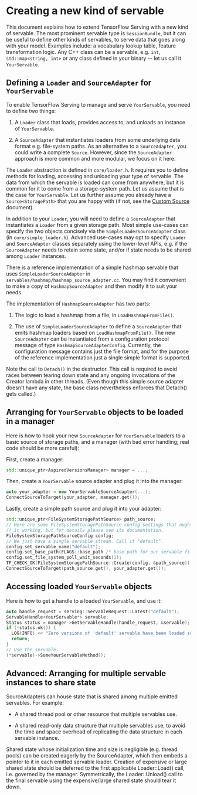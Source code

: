---
---

# Creating a new kind of servable

This document explains how to extend TensorFlow Serving with a new kind of
servable. The most prominent servable type is `SessionBundle`, but it can be
useful to define other kinds of servables, to serve data that goes along with
your model. Examples include: a vocabulary lookup table, feature transformation
logic. Any C++ class can be a servable, e.g. `int`, `std::map<string, int>`
or any class defined in your binary -- let us call it `YourServable`.

## Defining a `Loader` and `SourceAdapter` for `YourServable`

To enable TensorFlow Serving to manage and serve `YourServable`, you need to
define two things:

  1. A `Loader` class that loads, provides access to, and unloads an instance
  of `YourServable`.

  2. A `SourceAdapter` that instantiates loaders from some underlying data
  format e.g. file-system paths. As an alternative to a `SourceAdapter`, you
  could write a complete `Source`. However, since the `SourceAdapter`
  approach is more common and more modular, we focus on it here.

The `Loader` abstraction is defined in `core/loader.h`. It requires you to
define methods for loading, accessing and unloading your type of servable. The
data from which the servable is loaded can come from anywhere, but it is common
for it to come from a storage-system path. Let us assume that is the case for
`YourServable`. Let us further assume you already have a `Source<StoragePath>`
that you are happy with (if not, see the [Custom Source](custom_source)
document).

In addition to your `Loader`, you will need to define a `SourceAdapter` that
instantiates a `Loader` from a given storage path. Most simple use-cases can
specify the two objects concisely via the `SimpleLoaderSourceAdapter` class
(in `core/simple_loader.h`). Advanced use-cases may opt to specify `Loader` and
`SourceAdapter` classes separately using the lower-level APIs, e.g. if the
`SourceAdapter` needs to retain some state, and/or if state needs to be shared
among `Loader` instances.

There is a reference implementation of a simple hashmap servable that uses
`SimpleLoaderSourceAdapter` in `servables/hashmap/hashmap_source_adapter.cc`.
You may find it convenient to make a copy of `HashmapSourceAdapter` and then
modify it to suit your needs.

The implementation of `HashmapSourceAdapter` has two parts:

  1. The logic to load a hashmap from a file, in `LoadHashmapFromFile()`.

  2. The use of `SimpleLoaderSourceAdapter` to define a `SourceAdapter` that
  emits hashmap loaders based on `LoadHashmapFromFile()`. The new
  `SourceAdapter` can be instantiated from a configuration protocol message of
  type `HashmapSourceAdapterConfig`. Currently, the configuration message
  contains just the file format, and for the purpose of the reference
  implementation just a single simple format is supported.

  Note the call to `Detach()` in the destructor. This call is required to avoid
  races between tearing down state and any ongoing invocations of the Creator
  lambda in other threads. (Even though this simple source adapter doesn't have
  any state, the base class nevertheless enforces that Detach() gets called.)

## Arranging for `YourServable` objects to be loaded in a manager

Here is how to hook your new `SourceAdapter` for `YourServable` loaders to a
basic source of storage paths, and a manager (with bad error handling; real code
should be more careful):

First, create a manager:

~~~c++
std::unique_ptr<AspiredVersionsManager> manager = ...;
~~~

Then, create a `YourServable` source adapter and plug it into the manager:

~~~c++
auto your_adapter = new YourServableSourceAdapter(...);
ConnectSourceToTarget(your_adapter, manager.get());
~~~

Lastly, create a simple path source and plug it into your adapter:

~~~c++
std::unique_ptr<FileSystemStoragePathSource> path_source;
// Here are some FileSystemStoragePathSource config settings that ought to get
// it working, but for details please see its documentation.
FileSystemStoragePathSourceConfig config;
// We just have a single servable stream. Call it "default".
config.set_servable_name("default");
config.set_base_path(FLAGS::base_path /* base path for our servable files */);
config.set_file_system_poll_wait_seconds(1);
TF_CHECK_OK(FileSystemStoragePathSource::Create(config, &path_source));
ConnectSourceToTarget(path_source.get(), your_adapter.get());
~~~

## Accessing loaded `YourServable` objects

Here is how to get a handle to a loaded `YourServable`, and use it:

~~~c++
auto handle_request = serving::ServableRequest::Latest("default");
ServableHandle<YourServable*> servable;
Status status = manager->GetServableHandle(handle_request, &servable);
if (!status.ok()) {
  LOG(INFO) << "Zero versions of 'default' servable have been loaded so far";
  return;
}
// Use the servable.
(*servable)->SomeYourServableMethod();
~~~

## Advanced: Arranging for multiple servable instances to share state

SourceAdapters can house state that is shared among multiple emitted servables.
For example:

  * A shared thread pool or other resource that multiple servables use.

  * A shared read-only data structure that multiple servables use, to avoid the
  time and space overhead of replicating the data structure in each servable
  instance.

Shared state whose initialization time and size is negligible (e.g. thread
pools) can be created eagerly by the SourceAdapter, which then embeds a pointer
to it in each emitted servable loader. Creation of expensive or large shared
state should be deferred to the first applicable Loader::Load() call, i.e.
governed by the manager. Symmetrically, the Loader::Unload() call to the final
servable using the expensive/large shared state should tear it down.
